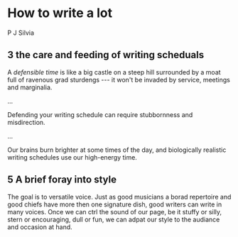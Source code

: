 # How to write a lot

P J Silvia



## 3 the care and feeding of writing scheduals

A *defensible time* is like a big castle on a steep hill surrounded by a moat full of ravenous grad sturdengs --- it won't be invaded by service, meetings and marginalia.

...

Defending your writing schedule can require stubbornness and misdirection.

...

Our brains burn brighter at some times of the day, and biologically realistic writing schedules use our high-energy time.

## 5 A brief foray into style

The goal is to versatile voice. Just as good musicians a borad repertoire and good chiefs have more then one signature dish, good writers can write in many voices. Once we can ctrl the sound of our page, be it stuffy or silly, stern or encouraging, dull or fun, we can adpat our style to the audiance and occasion at hand.